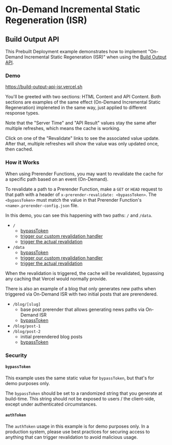 # On-Demand Incremental Static Regeneration (ISR)

## Build Output API

This Prebuilt Deployment example demonstrates how to implement "On-Demand Incremental Static Regeneration (ISR)" when using the [Build Output API](https://vercel.com/docs/build-output-api/v3).

### Demo

https://build-output-api-isr.vercel.sh

You'll be greeted with two sections: HTML Content and API Content. Both sections are examples of the same effect (On-Demand Incremental Static Regeneration) impleneted in the same way, just applied to different response types.

Note that the "Server Time" and "API Result" values stay the same after multiple refreshes, which means the cache is working.

Click on one of the "Revalidate" links to see the associated value update. After that, multiple refreshes will show the value was only updated once, then cached.

### How it Works

When using Prerender Functions, you may want to revalidate the cache for a specific path based on an event (On-Demand).

To revalidate a path to a Prerender Function, make a `GET` or `HEAD` request to that path with a header of `x-prerender-revalidate: <bypassToken>`. The `<bypassToken>` must match the value in that Prerender Function's `<name>.prerender-config.json` file.

In this demo, you can see this happening with two paths: `/` and `/data`.

- `/`
  - [bypassToken](./.vercel/output/functions/index.prerender-config.json#L4)
  - [trigger our custom revalidation handler](./.vercel/output/functions/index.func/index.js#L19)
  - [trigger the actual revalidation](./.vercel/output/functions/revalidate.func/index.js#L23)
- `/data`
  - [bypassToken](./.vercel/output/functions/data.prerender-config.json#L4)
  - [trigger our custom revalidation handler](./.vercel/output/functions/index.func/index.js#L29)
  - [trigger the actual revalidation](./.vercel/output/functions/revalidate.func/index.js#L23)

When the revalidation is triggered, the cache will be revalidated, bypassing any caching that Vercel would normally provide.

There is also an example of a blog that only generates new paths when triggered via On-Demand ISR with two initial posts that are prerendered.

- `/blog/[slug]`
  - base post prerender that allows generating news paths via On-Demand ISR
  - [bypassToken](./.vercel/output/functions/index.prerender-config.json#L4)
- `/blog/post-1`
- `/blog/post-2`
  - initial prerendered blog posts
  - [bypassToken](./.vercel/output/functions/index.prerender-config.json#L4)

### Security

#### `bypassToken`

This example uses the same static value for `bypassToken`, but that's for demo purposes only.

The `bypassToken` should be set to a randomized string that you generate at build-time. This string should not be exposed to users / the client-side, except under authenticated circumstances.

#### `authToken`

The `authToken` usage in this example is for demo purposes only. In a production system, please use best practices for securing access to anything that can trigger revalidation to avoid malicious usage.
